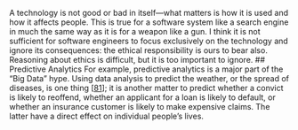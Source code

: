 A technology is not good or bad in itself—what matters is how it is used and how it affects people.
This is true for a software system like a search engine in much the same way as it is for a weapon
like a gun. I think it is not sufficient for software engineers to focus exclusively on the
technology and ignore its consequences: the ethical responsibility is ours to bear also. Reasoning
about ethics is difficult, but it is too important to ignore. ## Predictive Analytics 
For example, predictive analytics is a major part of the “Big Data” hype. Using data analysis to
predict the weather, or the spread of diseases, is one thing
[[81](ch12.html#Kugler2016hn)];
it is another matter to predict whether a convict is likely to reoffend, whether an applicant for a
loan is likely to default, or whether an insurance customer is likely to make expensive claims. The
latter have a direct effect on individual people’s lives.